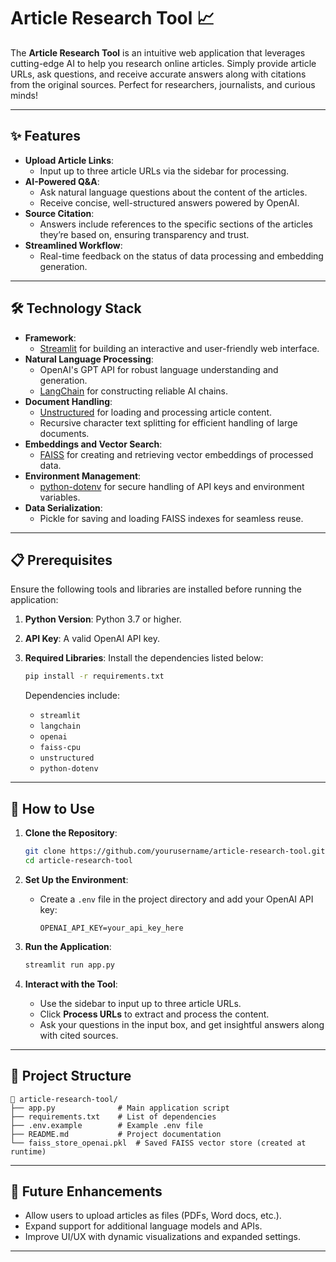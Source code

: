 # Article Research Tool 📈

The **Article Research Tool** is an intuitive web application that leverages cutting-edge AI to help you research online articles. Simply provide article URLs, ask questions, and receive accurate answers along with citations from the original sources. Perfect for researchers, journalists, and curious minds!

---

## ✨ Features

- **Upload Article Links**: 
  - Input up to three article URLs via the sidebar for processing.
- **AI-Powered Q&A**: 
  - Ask natural language questions about the content of the articles.
  - Receive concise, well-structured answers powered by OpenAI.
- **Source Citation**: 
  - Answers include references to the specific sections of the articles they’re based on, ensuring transparency and trust.
- **Streamlined Workflow**: 
  - Real-time feedback on the status of data processing and embedding generation.

---

## 🛠️ Technology Stack

- **Framework**: 
  - [Streamlit](https://streamlit.io/) for building an interactive and user-friendly web interface.
- **Natural Language Processing**:
  - OpenAI's GPT API for robust language understanding and generation.
  - [LangChain](https://www.langchain.com/) for constructing reliable AI chains.
- **Document Handling**:
  - [Unstructured](https://github.com/Unstructured-IO/unstructured) for loading and processing article content.
  - Recursive character text splitting for efficient handling of large documents.
- **Embeddings and Vector Search**:
  - [FAISS](https://faiss.ai/) for creating and retrieving vector embeddings of processed data.
- **Environment Management**:
  - [python-dotenv](https://github.com/theskumar/python-dotenv) for secure handling of API keys and environment variables.
- **Data Serialization**:
  - Pickle for saving and loading FAISS indexes for seamless reuse.

---

## 📋 Prerequisites

Ensure the following tools and libraries are installed before running the application:

1. **Python Version**: Python 3.7 or higher.
2. **API Key**: A valid OpenAI API key.
3. **Required Libraries**: Install the dependencies listed below:
   ```bash
   pip install -r requirements.txt
   ```

   Dependencies include:
   - `streamlit`
   - `langchain`
   - `openai`
   - `faiss-cpu`
   - `unstructured`
   - `python-dotenv`

---

## 🚀 How to Use

1. **Clone the Repository**:
   ```bash
   git clone https://github.com/yourusername/article-research-tool.git
   cd article-research-tool
   ```

2. **Set Up the Environment**:
   - Create a `.env` file in the project directory and add your OpenAI API key:
     ```
     OPENAI_API_KEY=your_api_key_here
     ```

3. **Run the Application**:
   ```bash
   streamlit run app.py
   ```

4. **Interact with the Tool**:
   - Use the sidebar to input up to three article URLs.
   - Click **Process URLs** to extract and process the content.
   - Ask your questions in the input box, and get insightful answers along with cited sources.

---

## 📂 Project Structure

```plaintext
📁 article-research-tool/
├── app.py              # Main application script
├── requirements.txt    # List of dependencies
├── .env.example        # Example .env file
├── README.md           # Project documentation
└── faiss_store_openai.pkl  # Saved FAISS vector store (created at runtime)
```

---

## 🌟 Future Enhancements

- Allow users to upload articles as files (PDFs, Word docs, etc.).
- Expand support for additional language models and APIs.
- Improve UI/UX with dynamic visualizations and expanded settings.

---

